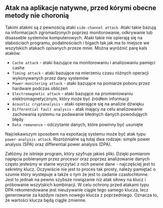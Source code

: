 ## Atak na aplikacje natywne, przed kórymi obecne metody nie choronią

Takimi atakmi są z pewnością ataki `side-channel attack`. Ataki takie bazują na informacjach zgromadzonych poprzez monitorowanie, odkrywanie lub disasseble systemów komputerowych. Ataki takie nie opierają się na słabościach programu, podatnościach i bigach tak jak ma to miejsce we wszytskich atakach opisanych przeze mnie. Można wyróżnić parę kals ataków:
* `Cache attack` - ataki bazujące na monitorowaniu i analizowaniu pamięci cashe 
* `Timing attack` - ataki bazujące na mierzeniu czasu różnych operacji wykonywanych przez dany systemów
* `Power-monitoring attack` - ataki bazujące na pomiarze poboru przez hardware podczas obliczeń
* `Electromagnetic attack` - ataki bazujące na promieniowaniu elektromagnetycznym, który może być źródłem informacji
* `Acoustic cryptanalysis` - ataki opierające się na analizie dźwięku
* `Differential fault analysis` - atak mający na celu analizowanie zachowania systemu na podawanie błednych danych powodująych błędy
* `Data remanence` - odczytanie danych, które powinny być usunięte


Najciekawszym sposobem na expoitację systemu może być atak typu `power-analysis attack`. Rozróżnialne są tutaj dwa rodzaje: simple power analysis (SPA) oraz differential power analysis (DPA). 

Załóżmy że istnieje program, który szyfruje jakieś pliki. Dzięki pomiarom napięcia pobieranym przez procesor oraz poprzez analizowanie danych często jesteśmy w stanie wyczytać z nich pewne dane - najczęściej jest to sekretny klucz. Oczywiście nie jest to proces tak prosty, należy pamiętać o szumie który wystepuje a także o tym że jest to zadanie czasłochłonne. Jest to jednak na pewno szybsze rowiązanie niż atak siłowy na klucz i próbowanie wszytskich kombinacji. W celu ochrony przed atakami typu DPA rekomendowane jest nieużywanie ciągle tego samego klucza, lecz generowanie za każdym razem nowego klucza z poprzedniego. Oznacza to, że wartości klucza będą ciągle zmienne.
